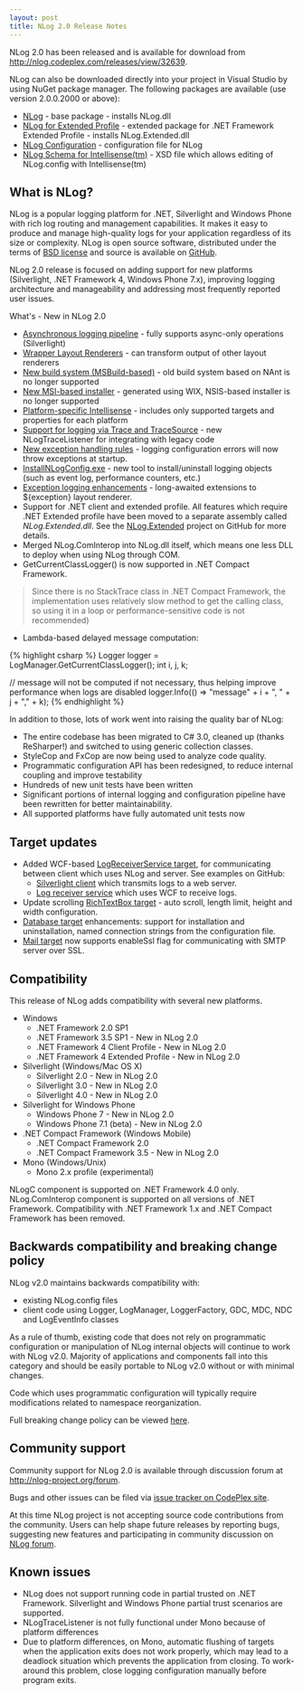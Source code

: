 ```yaml
---
layout: post
title: NLog 2.0 Release Notes
---
```


NLog 2.0 has been released and is available for download from <http://nlog.codeplex.com/releases/view/32639>.

NLog can also be downloaded directly into your project in Visual Studio by using NuGet package manager. The following packages are available (use version 2.0.0.2000 or above):
 * [NLog](http://nuget.org/List/Packages/NLog) - base package - installs NLog.dll
 * [NLog for Extended Profile](http://nuget.org/List/Packages/NLog.Extended) - extended package for .NET Framework Extended Profile - installs NLog.Extended.dll
 * [NLog Configuration](http://nuget.org/List/Packages/NLog.Config/) - configuration file for NLog
 * [NLog Schema for Intellisense(tm)](http://nuget.org/List/Packages/NLog.Schema) - XSD file which allows editing of NLog.config with Intellisense(tm)

What is NLog?
-------------
NLog is a popular logging platform for .NET, Silverlight and Windows Phone with rich log routing and management capabilities. It makes it easy to produce and manage high-quality logs for your application regardless of its size or complexity. NLog is open source software, distributed under the terms of [BSD license](http://www.opensource.org/licenses/bsd-license.php) and source is available on [GitHub](http://github.com/NLog/NLog/).

NLog 2.0 release is focused on adding support for new platforms (Silverlight, .NET Framework 4, Windows Phone 7.x), improving logging architecture and manageability and addressing most frequently reported user issues.

What's - New in NLog 2.0
 * [Asynchronous logging pipeline](http://nlog-project.org/2010/05/18/asynchronous-makeover-nlog-edition.html) - fully supports async-only operations (Silverlight)
 * [Wrapper Layout Renderers](http://nlog-project.org/2008/11/22/wrapper-layout-renderers-are-coming-to-nlog.html) - can transform output of other layout renderers
 * [New build system (MSBuild-based)](http://nlog-project.org/2010/02/20/important-nlog-2-0-milestone-reached.html) - old build system based on NAnt is no longer supported
 * [New MSI-based installer](http://nlog-project.org/2010/05/01/nlog-2-0-installer-is-available-for-testing.html) - generated using WIX, NSIS-based installer is no longer supported
 * [Platform-specific Intellisense](http://nlog-project.org/2010/06/30/intellisense-for-nlog-configuration-files.html) - includes only supported targets and properties for each platform
 * [Support for logging via Trace and TraceSource](http://nlog-project.org/2010/09/02/routing-system-diagnostics-trace-and-system-diagnostics-tracesource-logs-through-nlog.html) - new NLogTraceListener for integrating with legacy code
 * [New exception handling rules](http://nlog-project.org/2010/09/05/new-exception-handling-rules-in-nlog-2-0.html) - logging configuration errors will now throw exceptions at startup.
 * [InstallNLogConfig.exe](http://nlog-project.org/2010/09/25/deploying-nlog-configuration.html) - new tool to install/uninstall logging objects (such as event log, performance counters, etc.)
 * [Exception logging enhancements](http://nlog-project.org/2011/04/20/exception-logging-enhancements.html) - long-awaited extensions to ${exception} layout renderer.
 * Support for .NET client and extended profile. All features which require .NET Extended profile have been moved to a separate assembly called *NLog.Extended.dll*. See the [NLog.Extended](http://github.com/NLog/NLog/tree/master/src/NLog.Extended/) project on GitHub for more details.
 * Merged NLog.ComInterop into NLog.dll itself, which means one less DLL to deploy when using NLog through COM.
 * GetCurrentClassLogger() is now supported in .NET Compact Framework.

<blockquote>
Since there is no StackTrace class in .NET Compact Framework, the implementation uses relatively slow method to get the calling class, so using it in a loop or performance-sensitive code is not recommended)
</blockquote>

 * Lambda-based delayed message computation:

{% highlight csharp %}
Logger logger = LogManager.GetCurrentClassLogger();
int i, j, k;

// message will not be computed if not necessary, thus helping improve performance when logs are disabled
logger.Info(() => "message" + i + ", " + j + "," + k);
{% endhighlight %}

In addition to those, lots of work went into raising the quality bar of NLog:

 * The entire codebase has been migrated to C# 3.0, cleaned up (thanks ReSharper!) and switched to using generic collection classes.
 * StyleCop and FxCop are now being used to analyze code quality.
 * Programmatic configuration API has been redesigned, to reduce internal coupling and improve testability
 * Hundreds of new unit tests have been written
 * Significant portions of internal logging and configuration pipeline have been rewritten for better maintainability.
 * All supported platforms have fully automated unit tests now

Target updates
--------------
 * Added WCF-based [LogReceiverService target](https://github.com/NLog/NLog/wiki/LogReceiverService-target), for communicating between client which uses NLog and server. See examples on GitHub:
   * [Silverlight client](http://github.com/NLog/NLog/tree/master/examples/NLogSilverlightApp/) which transmits logs to a web server.
   * [Log receiver service](http://github.com/NLog/NLog/tree/master/examples/NLogSilverlightApp.Web/) which uses WCF to receive logs.
 * Update scrolling [RichTextBox target](https://github.com/NLog/NLog/wiki/RichTextBox-target) - auto scroll, length limit, height and width configuration.
 * [Database target](https://github.com/NLog/NLog/wiki/Database-target) enhancements: support for installation and uninstallation, named connection strings from the configuration file.
 * [Mail target](https://github.com/NLog/NLog/wiki/Mail-target) now supports enableSsl flag for communicating with SMTP server over SSL.

Compatibility
-------------
This release of NLog adds compatibility with several new platforms.

 * Windows
   * .NET Framework 2.0 SP1
   * .NET Framework 3.5 SP1 - New in NLog 2.0
   * .NET Framework 4 Client Profile - New in NLog 2.0
   * .NET Framework 4 Extended Profile - New in NLog 2.0
 * Silverlight (Windows/Mac OS X)
   * Silverlight 2.0 - New in NLog 2.0
   * Silverlight 3.0 - New in NLog 2.0
   * Silverlight 4.0 - New in NLog 2.0
 * Silverlight for Windows Phone
   * Windows Phone 7 - New in NLog 2.0
   * Windows Phone 7.1 (beta) - New in NLog 2.0
 * .NET Compact Framework (Windows Mobile)
   * .NET Compact Framework 2.0
   * .NET Compact Framework 3.5 - New in NLog 2.0
 * Mono (Windows/Unix)
   * Mono 2.x profile (experimental)

NLogC component is supported on .NET Framework 4.0 only. NLog.ComInterop component is supported on all versions of .NET Framework. Compatibility with .NET Framework 1.x and .NET Compact Framework has been removed.

Backwards compatibility and breaking change policy
--------------------------------------------------
NLog v2.0 maintains backwards compatibility with:
 * existing NLog.config files
 * client code using Logger, LogManager, LoggerFactory, GDC, MDC, NDC and LogEventInfo classes

As a rule of thumb, existing code that does not rely on programmatic configuration or manipulation of NLog internal objects will continue to work with NLog v2.0. Majority of applications and components fall into this category and should be easily portable to NLog v2.0 without or with minimal changes.

Code which uses programmatic configuration will typically require modifications related to namespace reorganization.

Full breaking change policy can be viewed [here](http://nlog-project.org/2009/10/19/nlog-2-backwards-compatibility-and-breaking-change-policy.html).

Community support
-----------------
Community support for NLog 2.0 is available through discussion forum at <http://nlog-project.org/forum>.

Bugs and other issues can be filed via [issue tracker on CodePlex site](http://nlog.codeplex.com/).

At this time NLog project is not accepting source code contributions from the community. Users can help shape future releases by reporting bugs, suggesting new features and participating in community discussion on [NLog forum](http://nlog-project.org/forum).

Known issues
------------
 * NLog does not support running code in partial trusted on .NET Framework. Silverlight and Windows Phone partial trust scenarios are supported.
 * NLogTraceListener is not fully functional under Mono because of platform differences
 * Due to platform differences, on Mono, automatic flushing of targets when the application exits does not work properly, which may lead to a deadlock situation which prevents the application from closing. To work-around this problem, close logging configuration manually before program exits.